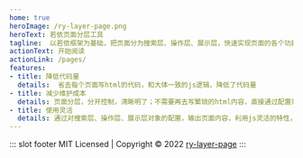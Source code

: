 ```yaml
---
home: true
heroImage: /ry-layer-page.png
heroText: 若依页面分层工具
tagline:  以若依框架为基础，把页面分为搜索层、操作层、展示层，快速实现页面的各个功能
actionText: 开始阅读
actionLink: /pages/
features:
- title: 降低代码量
  details:  省去每个页面写html的代码，和大体一致的js逻辑，降低了代码量
- title: 减少维护成本
  details: 页面分层，分开控制，清晰明了；不需要再去写繁琐的html内容，直接通过配置来控制各层的内容和交互
- title: 使用灵活
  details: 通过对搜索层、操作层、展示层对象的配置，输出页面内容，利用js灵活的特性，在各层之间运用，做到一处声明多处使用
---
```

::: slot footer
MIT Licensed | Copyright © 2022 [ry-layer-page](https://github.com/lakei-edward/ry-layer-page)
:::